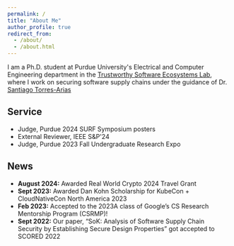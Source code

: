 ```yaml
---
permalink: /
title: "About Me"
author_profile: true
redirect_from: 
  - /about/
  - /about.html
---
```


 I am a Ph.D. student at Purdue University's Electrical and Computer Engineering department in the [Trustworthy Software Ecosystems Lab](https://tselab.github.io/), where I work on securing software supply chains under the guidance of Dr. [Santiago Torres-Arias](https://badhomb.re/)



## Service

- Judge, Purdue 2024 SURF Symposium posters
- External Reviewer, IEEE S&P'24
- Judge, Purdue 2023 Fall Undergraduate Research Expo


## News

- **August 2024:** Awarded Real World Crypto 2024 Travel Grant
- **Sept 2023:** Awarded Dan Kohn Scholarship for KubeCon + CloudNativeCon North America 2023
- **Feb 2023:** Accepted to the 2023A class of Google’s CS Research Mentorship Program (CSRMP)! 
- **Sept 2022:** Our paper, “SoK: Analysis of Software Supply Chain Security by Establishing Secure Design Properties” got accepted to SCORED 2022



